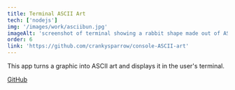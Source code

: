 ```yaml
---
title: Terminal ASCII Art
tech: ['nodejs']
img: '/images/work/asciibun.jpg'
imageAlt: 'screenshot of terminal showing a rabbit shape made out of ASCII art'
order: 6
link: 'https://github.com/crankysparrow/console-ASCII-art'
---
```


This app turns a graphic into ASCII art and displays it in the user's terminal.

[GitHub](https://github.com/crankysparrow/console-ASCII-art)
